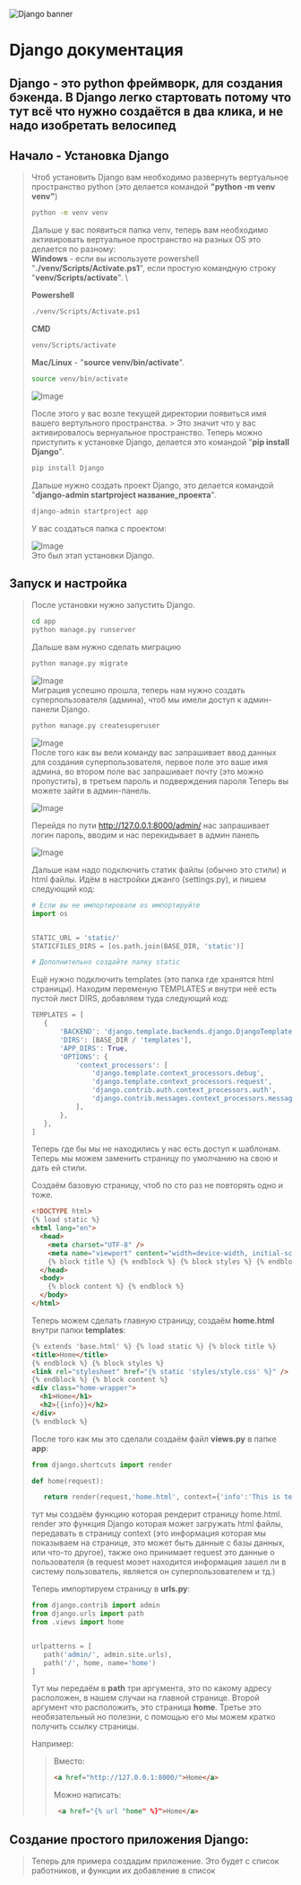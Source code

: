 ![Django banner](../images/banner.png "Django")

# Django документация

## Django - это python фреймворк, для создания бэкенда. В Django легко стартовать потому что тут всё что нужно создаётся в два клика, и не надо изобретать велосипед

## Начало - Установка Django

> Чтоб установить Django вам необходимо развернуть вертуальное пространство python (это делается командой **"python -m venv venv"**)
>
> ```bash
> python -m venv venv
> ```
>
> Дальше у вас появиться папка venv, теперь вам необходимо активировать вертуальное пространство на разных OS это делается по разному:\
> **Windows** - если вы используете powershell "**./venv/Scripts/Activate.ps1**", если простую командную строку "**venv/Scripts/activate**". \
>
> **Powershell**
>
> ```bash
> ./venv/Scripts/Activate.ps1
> ```
>
> **CMD**
>
> ```bash
> venv/Scripts/activate
> ```
>
> **Mac/Linux** - "**source venv/bin/activate**".
>
> ```bash
> source venv/bin/activate
> ```
>
> ![Image](../images/screenshot_2.png "Image")
>
> После этого у вас возле текущей директории появиться имя вашего вертульного пространства. > Это значит что у вас активировалось вернуальное пространство.
> Теперь можно приступить к установке Django, делается это командой "**pip install Django**".
>
> ```bash
> pip install Django
> ```
>
> Дальше нужно создать проект Django, это делается командой "**django-admin startproject название_проекта**".
>
> ```bash
> django-admin startproject app
> ```
>
> У вас создаться папка с проектом:
>
> ![Image](../images/screenshot_3.png "Image")\
> Это был этап установки Django.

## Запуск и настройка

> После установки нужно запустить Django.
>
> ```bash
> cd app
> python manage.py runserver
> ```
>
> Дальше вам нужно сделать миграцию
>
> ```bash
> python manage.py migrate
> ```
>
> ![Image](../images/screenshot_4.png "Image")\
> Миграция успешно прошла, теперь нам нужно создать суперпользователя (админа), чтоб мы имели доступ к админ-панели Django.
>
> ```bash
> python manage.py createsuperuser
> ```
>
> ![Image](../images/screenshot_5.png "Image")\
> После того как вы вели команду вас запрашивает ввод данных для создания суперпользователя, первое поле это ваше имя админа, во втором поле вас запрашивает почту (это можно пропустить), в третьем пароль и подверждения пароля
> Теперь вы можете зайти в админ-панель.
>
> ![Image](../images/screenshot_6.png "Imaga")
>
> Перейдя по пути http://127.0.0.1:8000/admin/ нас запрашивает логин пароль, вводим и нас перекидывает в админ панель
>
> ![Image](../images/screenshot_7.png "Imaga")
>
> Дальше нам надо подключить статик файлы (обычно это стили) и html файлы.
> Идём в настройки джанго (settings.py), и пишем следующий код:
>
> ```python
> # Если вы не импортировали os импортируйте
> import os
>
>
> STATIC_URL = 'static/'
> STATICFILES_DIRS = [os.path.join(BASE_DIR, 'static')]
>
> # Дополнительно создайте папку static
> ```
>
> Ещё нужно подключить templates (это папка где хранятся html страницы).
> Находим переменую TEMPLATES и внутри неё есть пустой лист DIRS, добавляем туда следующий код:
>
> ```python
> TEMPLATES = [
>    {
>        'BACKEND': 'django.template.backends.django.DjangoTemplates',
>        'DIRS': [BASE_DIR / 'templates'],
>        'APP_DIRS': True,
>        'OPTIONS': {
>            'context_processors': [
>                'django.template.context_processors.debug',
>                'django.template.context_processors.request',
>                'django.contrib.auth.context_processors.auth',
>                'django.contrib.messages.context_processors.messages',
>            ],
>        },
>    },
> ]
>
> ```
>
> Теперь где бы мы не находились у нас есть доступ к шаблонам.
> Теперь мы можем заменить страницу по умолчанию на свою и дать ей стили.
>
> Создаём базовую страницу, чтоб по сто раз не повторять одно и тоже.
>
> ```html
> <!DOCTYPE html>
> {% load static %}
> <html lang="en">
>   <head>
>     <meta charset="UTF-8" />
>     <meta name="viewport" content="width=device-width, initial-scale=1.0" />
>     {% block title %} {% endblock %} {% block styles %} {% endblock %}
>   </head>
>   <body>
>     {% block content %} {% endblock %}
>   </body>
> </html>
> ```
>
> Теперь можем сделать главную страницу, создаём **home.html** внутри папки **templates**:
>
> ```html
> {% extends 'base.html' %} {% load static %} {% block title %}
> <title>Home</title>
> {% endblock %} {% block styles %}
> <link rel="stylesheet" href="{% static 'styles/style.css' %}" />
> {% endblock %} {% block content %}
> <div class="home-wrapper">
>   <h1>Home</h1>
>   <h2>{{info}}</h2>
> </div>
> {% endblock %}
> ```
>
> После того как мы это сделали создаём файл **views.py** в папке **app**:
>
> ```python
> from django.shortcuts import render
>
> def home(request):
>
>    return render(request,'home.html', context={'info':'This is test message.'})
> ```
>
> тут мы создаём функцию которая рендерит страницу home.html.
> render это функция Django которая может загружать html файлы, передавать в страницу context (это информация которая мы показываем на странице, это может быть данные с базы данных, или что-то другое), также оно принимает request это данные о пользователя (в request моэет находится информация зашел ли в систему пользователь, является он суперпользователем и тд.)
>
> Теперь импортируем страницу в **urls.py**:
>
> ```python
> from django.contrib import admin
> from django.urls import path
> from .views import home
>
>
> urlpatterns = [
>    path('admin/', admin.site.urls),
>    path('/', home, name='home')
> ]
> ```
>
> Тут мы передаём в **path** три аргумента, это по какому адресу расположен, в нашем случаи на главной странице. Второй аргумент что расположить, это страница **home**. Третье это необязательный но полезни, с помощью его мы можем кратко получить ссылку страницы. 
>
>
> Например:
>
> > Вместо:
> >
> > ```html
> > <a href="http://127.0.0.1:8000/">Home</a>
> > ```
> >
> > Можно написать:
> >
> > ```html
> >  <a href="{% url "home" %}">Home</a>
> > ```

## Создание простого приложения Django:

> Теперь для примера создадим приложение. Это будет с список работников, и функции их добавление в список
